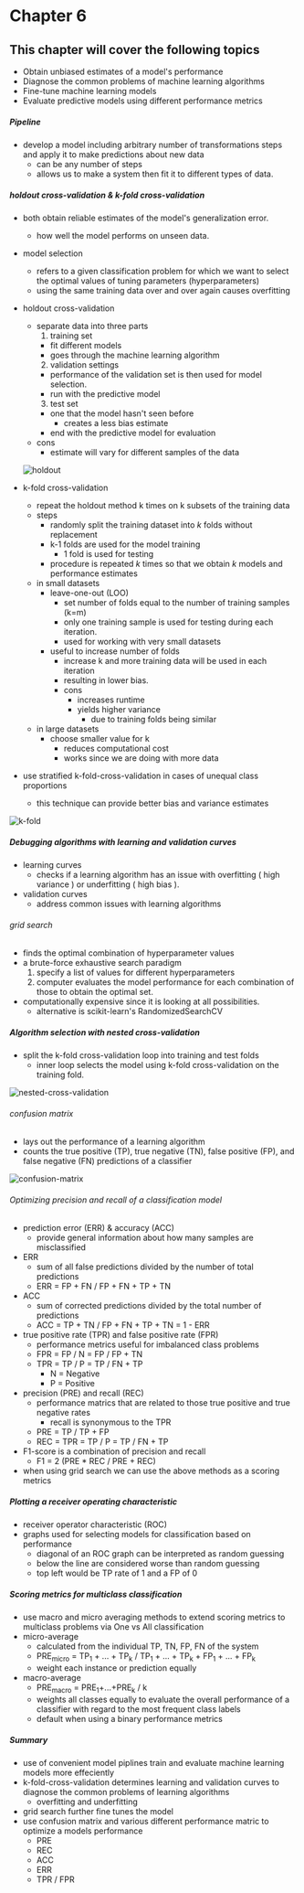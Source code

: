 # Chapter 6
## This chapter will cover the following topics

* Obtain unbiased estimates of a model's performance
* Diagnose the common problems of machine learning algorithms
* Fine-tune machine learning models
* Evaluate predictive models using different performance metrics

##### Pipeline
* develop a model including arbitrary number of transformations steps and apply it to make predictions about new data
  - can be any number of steps
  - allows us to make a system then fit it to different types of data.

##### holdout cross-validation & k-fold cross-validation
* both obtain reliable estimates of the model's generalization error.
  - how well the model performs on unseen data.
* model selection
  - refers to a given classification problem for which we want to select the optimal values of tuning parameters (hyperparameters)
  - using the same training data over and over again causes overfitting
* holdout cross-validation
  - separate data into three parts
    1. training set
      - fit different models
      - goes through the machine learning algorithm
    2. validation settings
      - performance of the validation set is then used for model selection.
      - run with the predictive model
    3. test set
      - one that the model hasn't seen before
        - creates a less bias estimate
      - end with the predictive model for evaluation
  - cons
    - estimate will vary for different samples of the data

  ![holdout](./images/holdout.png)
* k-fold cross-validation
  - repeat the holdout method k times on k subsets of the training data
  - steps
    - randomly split the training dataset into *k* folds without replacement
    - k-1 folds are used for the model training
      - 1 fold is used for testing
    - procedure is repeated *k* times so that we obtain *k* models and performance estimates
  - in small datasets
    - leave-one-out (LOO)
      - set number of folds equal to the number of training samples (k=m)
      - only one training sample is used for testing during each iteration.
      - used for working with very small datasets
    - useful to increase number of folds
      - increase k and more training data will be used in each iteration
      - resulting in lower bias.
      - cons
        - increases runtime
        - yields higher variance
          - due to training folds being similar
  - in large datasets
    - choose smaller value for k
      - reduces computational cost
      - works since we are doing with more data
* use stratified k-fold-cross-validation in cases of unequal class proportions
  - this technique can provide better bias and variance estimates

![k-fold](./images/k-fold.png)

##### Debugging algorithms with learning and validation curves
* learning curves
  - checks if a learning algorithm has an issue with overfitting ( high variance ) or underfitting ( high bias ).
* validation curves
  - address common issues with learning algorithms

###### grid search
* finds the optimal combination of hyperparameter values
* a brute-force exhaustive search paradigm
  1. specify a list of values for different hyperparameters
  2. computer evaluates the model performance for each combination of those to obtain the optimal set.
* computationally expensive since it is looking at all possibilities.
  - alternative is scikit-learn's RandomizedSearchCV

##### Algorithm selection with nested cross-validation
* split the k-fold cross-validation loop into training and test folds
  - inner loop selects the model using k-fold cross-validation on the training fold.


![nested-cross-validation](./images/nested-cross-validation.png)

###### confusion matrix
* lays out the performance of a learning algorithm
* counts the true positive (TP), true negative (TN), false positive (FP), and false negative (FN) predictions of a classifier

![confusion-matrix](./images/confusion-matrix.png)

###### Optimizing precision and recall of a classification model
* prediction error (ERR) & accuracy (ACC)
  - provide general information about how many samples are misclassified
* ERR
  - sum of all false predictions divided by the number of total predictions
  - ERR = FP + FN / FP + FN + TP + TN
* ACC
  - sum of corrected predictions divided by the total number of predictions
  - ACC = TP + TN / FP + FN + TP + TN = 1 - ERR
* true positive rate (TPR) and false positive rate (FPR)
  - performance metrics useful for imbalanced class problems
  - FPR = FP / N = FP / FP + TN
  - TPR = TP / P = TP / FN + TP
    - N = Negative
    - P = Positive
* precision (PRE) and recall (REC)
  - performance matrics that are related to those true positive and true negative rates
    - recall is synonymous to the TPR
  - PRE = TP / TP + FP
  - REC = TPR = TP / P = TP / FN + TP
* F1-score is a combination of precision and recall
  - F1 = 2 (PRE * REC / PRE + REC)
* when using grid search we can use the above methods as a scoring metrics

##### Plotting a receiver operating characteristic
* receiver operator characteristic (ROC)
* graphs used for selecting models for classification based on performance
  - diagonal of an ROC graph can be interpreted as random guessing
  - below the line are considered worse than random guessing
  - top left would be TP rate of 1 and a FP of 0

##### Scoring metrics for multiclass classification
* use macro and micro averaging methods to extend scoring metrics to multiclass problems via One vs All classification
* micro-average
  - calculated from the individual TP, TN, FP, FN of the system
  - PRE<sub>micro</sub> = TP<sub>1</sub> + ... + TP<sub>k</sub> / TP<sub>1</sub> + ... + TP<sub>k</sub> + FP<sub>1</sub> + ... + FP<sub>k</sub>
  - weight each instance or prediction equally
* macro-average
  - PRE<sub>macro</sub> = PRE<sub>1</sub>+...+PRE<sub>k</sub> / k
  - weights all classes equally to evaluate the overall performance of a classifier with regard to the most frequent class labels
  - default when using a binary performance metrics

##### Summary
* use of convenient model piplines train and evaluate machine learning models more effeciently
* k-fold-cross-validation determines learning and validation curves to diagnose the common problems of learning algorithms
  - overfitting and underfitting
* grid search further fine tunes the model
* use confusion matrix and various different performance matric to optimize a models performance
  - PRE
  - REC
  - ACC
  - ERR
  - TPR / FPR
